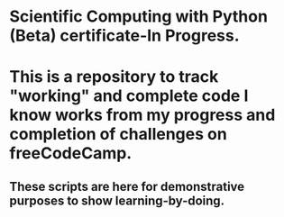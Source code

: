 
# Scientific Computing with Python (Beta) certificate-In Progress.  

# This is a repository to track "working" and complete code I know works from my progress and completion of challenges on freeCodeCamp. 

## These scripts are here for demonstrative purposes to show learning-by-doing. 


